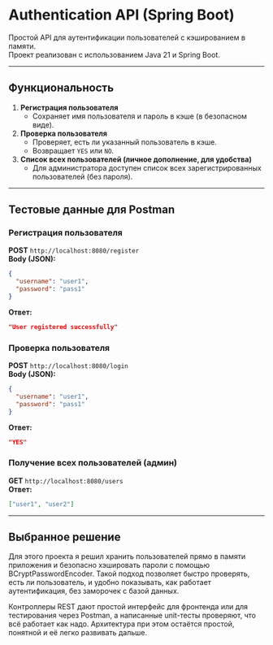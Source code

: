 # Authentication API (Spring Boot)

Простой API для аутентификации пользователей с кэшированием в памяти.  
Проект реализован с использованием Java 21 и Spring Boot.

---

## Функциональность

1. **Регистрация пользователя**  
   - Сохраняет имя пользователя и пароль в кэше (в безопасном виде).  
2. **Проверка пользователя**  
   - Проверяет, есть ли указанный пользователь в кэше.  
   - Возвращает `YES` или `NO`.  
3. **Список всех пользователей (личное дополнение, для удобства)**  
   - Для администратора доступен список всех зарегистрированных пользователей (без пароля).  

---

## Тестовые данные для Postman

### Регистрация пользователя
**POST** `http://localhost:8080/register`  
**Body (JSON):**
```json
{
  "username": "user1",
  "password": "pass1"
}
```
**Ответ:**
```json
"User registered successfully"
```

### Проверка пользователя
**POST** `http://localhost:8080/login`  
**Body (JSON):**
```json
{
  "username": "user1",
  "password": "pass1"
}
```
**Ответ:**
```json
"YES"
```

### Получение всех пользователей (админ)
**GET** `http://localhost:8080/users`  
**Ответ:**
```json
["user1", "user2"]
```
---

## Выбранное решение

Для этого проекта я решил хранить пользователей прямо в памяти приложения и безопасно хэшировать пароли с помощью BCryptPasswordEncoder. Такой подход позволяет быстро проверять, есть ли пользователь, и удобно показывать, как работает аутентификация, без заморочек с базой данных.

Контроллеры REST дают простой интерфейс для фронтенда или для тестирования через Postman, а написанные unit-тесты проверяют, что всё работает как надо. Архитектура при этом остаётся простой, понятной и её легко развивать дальше.
